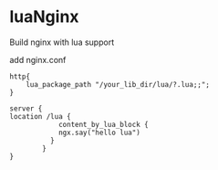 # luaNginx
Build nginx with  lua support

add nginx.conf
```
http{
    lua_package_path "/your_lib_dir/lua/?.lua;;";
}

server {
location /lua {
            content_by_lua_block {
            ngx.say("hello lua")
          }
        }
}     
```


